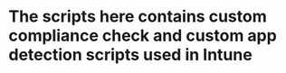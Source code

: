 # The scripts  here contains custom compliance check and custom app detection scripts used in Intune